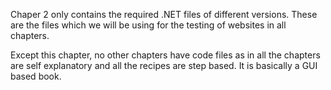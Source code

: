 Chaper 2 only contains the required .NET files of different versions. These are the files which we will be using for the testing of websites in all chapters.

Except this chapter, no other chapters have code files as in all the chapters are self explanatory and all the recipes are step based. It is basically a GUI based book.